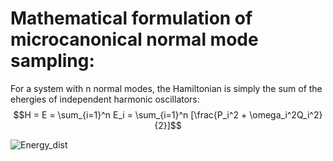 # Mathematical formulation of microcanonical normal mode sampling:
For a system with n normal modes, the Hamiltonian is simply the sum of the ehergies of independent harmonic oscillators:\
                                        $$H =  E = \sum_{i=1}^n E_i = \sum_{i=1}^n [\frac{P_i^2 + \omega_i^2Q_i^2}{2}]$$
                                        
![Energy_dist](https://github.com/atomicadi/Energy-value-distribution/assets/147025377/17bb5b6c-3675-44b6-839d-2b7a0c467df4)
